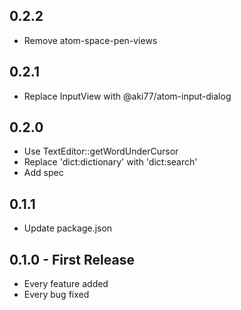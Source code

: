 ## 0.2.2
* Remove atom-space-pen-views

## 0.2.1
* Replace InputView with @aki77/atom-input-dialog

## 0.2.0
* Use TextEditor::getWordUnderCursor
* Replace 'dict:dictionary' with 'dict:search'
* Add spec

## 0.1.1
* Update package.json

## 0.1.0 - First Release
* Every feature added
* Every bug fixed
